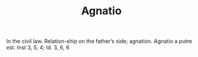 ---
title: Agnatio
permalink: "/definitions/agnatio.html"
body: In the civil law. Relation-ship on the father’s side; agnation. Agnatio a putre
  est. Inst 3, 5, 4; Id. 3, 6, 6
published_at: '2018-07-07'
layout: post
---